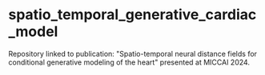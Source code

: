 # spatio_temporal_generative_cardiac_model
Repository linked to publication: "Spatio-temporal neural distance fields for conditional generative modeling of the heart" presented at MICCAI 2024. 
